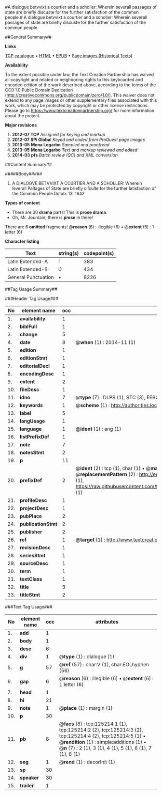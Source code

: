 #A dialogue betvvixt a courtier and a scholler: Wherein severall passages of state are briefly discuste for the further satisfaction of the common people.#
A dialogue betvvixt a courtier and a scholler: Wherein severall passages of state are briefly discuste for the further satisfaction of the common people.

##General Summary##

**Links**

[TCP catalogue](http://www.ota.ox.ac.uk/tcp/)  • 
[HTML](http://tei.it.ox.ac.uk/tcp/Texts-HTML/free/A81/A81428.html)  • 
[EPUB](http://tei.it.ox.ac.uk/tcp/Texts-EPUB/free/A81/A81428.epub) • 
[Page images (Historical Texts)](https://historicaltexts.jisc.ac.uk/eebo-99872768e)

**Availability**

To the extent possible under law, the Text Creation Partnership has waived all copyright and related or neighboring rights to this keyboarded and encoded edition of the work described above, according to the terms of the CC0 1.0 Public Domain Dedication (http://creativecommons.org/publicdomain/zero/1.0/). This waiver does not extend to any page images or other supplementary files associated with this work, which may be protected by copyright or other license restrictions. Please go to https://www.textcreationpartnership.org/ for more information about the project.

**Major revisions**

1. __2012-07__ __TCP__ *Assigned for keying and markup*
1. __2012-07__ __SPi Global__ *Keyed and coded from ProQuest page images*
1. __2013-05__ __Mona Logarbo__ *Sampled and proofread*
1. __2013-05__ __Mona Logarbo__ *Text and markup reviewed and edited*
1. __2014-03__ __pfs__ *Batch review (QC) and XML conversion*

##Content Summary##

#####Body#####

1. A DIALOGVE BETVVIXT A COƲRTIER AND A SCHOLLER: Wherein ſeverall Paſſages of State are briefly diſcuſte for the further ſatisfaction of the Common People.Octob: 13. 1642

**Types of content**

  * There are 30 **drama** parts! This is **prose drama**.
  * Oh, Mr. Jourdain, there is **prose** in there!

There are 6 **omitted** fragments! 
 @__reason__ (6) : illegible (6)  •  @__extent__ (6) : 1 letter (6)

**Character listing**


|Text|string(s)|codepoint(s)|
|---|---|---|
|Latin Extended-A|ſ|383|
|Latin Extended-B|Ʋ|434|
|General Punctuation|•|8226|

##Tag Usage Summary##

###Header Tag Usage###

|No|element name|occ|attributes|
|---|---|---|---|
|1.|__availability__|1||
|2.|__biblFull__|1||
|3.|__change__|5||
|4.|__date__|8| @__when__ (1) : 2014-11 (1)|
|5.|__edition__|1||
|6.|__editionStmt__|1||
|7.|__editorialDecl__|1||
|8.|__encodingDesc__|1||
|9.|__extent__|2||
|10.|__fileDesc__|1||
|11.|__idno__|7| @__type__ (7) : DLPS (1), STC (3), EEBO-CITATION (1), PROQUEST (1), VID (1)|
|12.|__keywords__|1| @__scheme__ (1) : http://authorities.loc.gov/ (1)|
|13.|__label__|5||
|14.|__langUsage__|1||
|15.|__language__|1| @__ident__ (1) : eng (1)|
|16.|__listPrefixDef__|1||
|17.|__note__|7||
|18.|__notesStmt__|2||
|19.|__p__|11||
|20.|__prefixDef__|2| @__ident__ (2) : tcp (1), char (1)  •  @__matchPattern__ (2) : ([0-9\-]+):([0-9IVX]+) (1), (.+) (1)  •  @__replacementPattern__ (2) : http://eebo.chadwyck.com/downloadtiff?vid=$1&page=$2 (1), https://raw.githubusercontent.com/textcreationpartnership/Texts/master/tcpchars.xml#$1 (1)|
|21.|__profileDesc__|1||
|22.|__projectDesc__|1||
|23.|__pubPlace__|2||
|24.|__publicationStmt__|2||
|25.|__publisher__|2||
|26.|__ref__|1| @__target__ (1) : http://www.textcreationpartnership.org/docs/. (1)|
|27.|__revisionDesc__|1||
|28.|__seriesStmt__|1||
|29.|__sourceDesc__|1||
|30.|__term__|1||
|31.|__textClass__|1||
|32.|__title__|3||
|33.|__titleStmt__|2||


###Text Tag Usage###

|No|element name|occ|attributes|
|---|---|---|---|
|1.|__add__|1||
|2.|__body__|1||
|3.|__desc__|6||
|4.|__div__|1| @__type__ (1) : dialogue (1)|
|5.|__g__|57| @__ref__ (57) : char:V (1), char:EOLhyphen (56)|
|6.|__gap__|6| @__reason__ (6) : illegible (6)  •  @__extent__ (6) : 1 letter (6)|
|7.|__head__|1||
|8.|__hi__|21||
|9.|__note__|1| @__place__ (1) : margin (1)|
|10.|__p__|30||
|11.|__pb__|8| @__facs__ (8) : tcp:125214:1 (1), tcp:125214:2 (2), tcp:125214:3 (2), tcp:125214:4 (2), tcp:125214:5 (1)  •  @__rendition__ (1) : simple:additions (1)  •  @__n__ (7) : 2 (1), 3 (1), 4 (1), 5 (1), 6 (1), 7 (1), 8 (1)|
|12.|__seg__|1| @__rend__ (1) : decorInit (1)|
|13.|__sp__|30||
|14.|__speaker__|30||
|15.|__trailer__|1||
